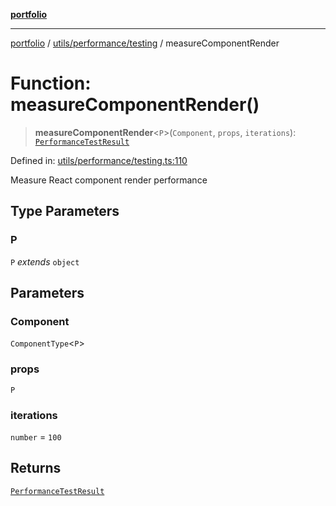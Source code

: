 [**portfolio**](../../../../README.md)

***

[portfolio](../../../../modules.md) / [utils/performance/testing](../README.md) / measureComponentRender

# Function: measureComponentRender()

> **measureComponentRender**\<`P`\>(`Component`, `props`, `iterations`): [`PerformanceTestResult`](../interfaces/PerformanceTestResult.md)

Defined in: [utils/performance/testing.ts:110](https://github.com/tnorlund/Portfolio/blob/0f0387eebdb03225a849175a48b1c48a42e7da30/portfolio/utils/performance/testing.ts#L110)

Measure React component render performance

## Type Parameters

### P

`P` *extends* `object`

## Parameters

### Component

`ComponentType`\<`P`\>

### props

`P`

### iterations

`number` = `100`

## Returns

[`PerformanceTestResult`](../interfaces/PerformanceTestResult.md)
